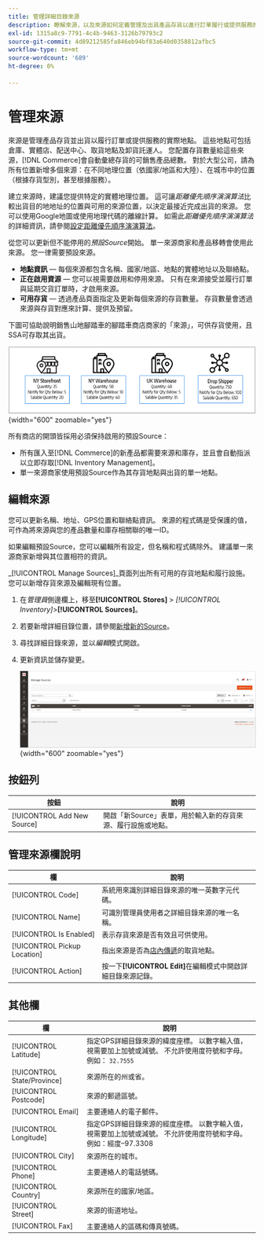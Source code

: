 ```yaml
---
title: 管理詳細目錄來源
description: 瞭解來源，以及來源如何定義管理及出貨產品存貨以進行訂單履行或提供服務的實際位置。
exl-id: 1315a8c9-7791-4c4b-9463-3126b79793c2
source-git-commit: 4d89212585fa846eb94bf83a640d0358812afbc5
workflow-type: tm+mt
source-wordcount: '689'
ht-degree: 0%

---
```


# 管理來源

來源是管理產品存貨並出貨以履行訂單或提供服務的實際地點。 這些地點可包括倉庫、實體店、配送中心、取貨地點及卸貨託運人。 您配置存貨數量給這些來源，[!DNL Commerce]會自動彙總存貨的可銷售產品總數。 對於大型公司，請為所有位置新增多個來源：在不同地理位置（依國家/地區和大陸）、在城市中的位置（根據存貨型別，甚至根據服務）。

建立來源時，建議您提供特定的實體地理位置。 這可讓&#x200B;_距離優先順序演演算法_&#x200B;比較出貨目的地地址的位置與可用的來源位置，以決定最接近完成出貨的來源。 您可以使用Google地圖或使用地理代碼的離線計算。 如需此&#x200B;_距離優先順序演演算法_&#x200B;的詳細資訊，請參閱[設定距離優先順序演演算法](distance-priority-algorithm.md)。

從您可以更新但不能停用的&#x200B;_預設Source_&#x200B;開始。 單一來源商家和產品移轉會使用此來源。 您一律需要預設來源。

- **地點資訊** — 每個來源都包含名稱、國家/地區、地點的實體地址以及聯絡點。
- **正在啟用資源** — 您可以視需要啟用和停用來源。 只有在來源接受並履行訂單與延期交貨訂單時，才啟用來源。
- **可用存貨** — 透過產品頁面指定及更新每個來源的存貨數量。 存貨數量會透過來源與存貨對應來計算、提供及預留。

下圖可協助說明銷售山地腳踏車的腳踏車商店商家的「來源」，可供存貨使用，且SSA可存取其出貨。

![範例來源圖表](assets/diagram-sources.png){width="600" zoomable="yes"}

所有商店的開頭皆採用必須保持啟用的預設Source：

- 所有匯入至[!DNL Commerce]的新產品都需要來源和庫存，並且會自動指派以立即存取[!DNL Inventory Management]。
- 單一來源商家使用預設Source作為其存貨地點與出貨的單一地點。

## 編輯來源

您可以更新名稱、地址、GPS位置和聯絡點資訊。 來源的程式碼是受保護的值，可作為將來源與您的產品數量和庫存相關聯的唯一ID。

如果編輯預設Source，您可以編輯所有設定，但名稱和程式碼除外。 建議單一來源商家新增與其位置相符的資訊。

_[!UICONTROL Manage Sources]_頁面列出所有可用的存貨地點和履行設施。 您可以新增存貨來源及編輯現有位置。

1. 在&#x200B;_管理員_&#x200B;側邊欄上，移至&#x200B;**[!UICONTROL Stores]** > _[!UICONTROL Inventory]_>**[!UICONTROL Sources]**。

1. 若要新增詳細目錄位置，請參閱[新增新的Source](sources-add.md)。

1. 尋找詳細目錄來源，並以&#x200B;_編輯_&#x200B;模式開啟。

1. 更新資訊並儲存變更。

   ![管理來源](assets/inventory-sources.png){width="600" zoomable="yes"}

## 按鈕列

| 按鈕 | 說明 |
|--|--|
| [!UICONTROL Add New Source] | 開啟「新Source」表單，用於輸入新的存貨來源、履行設施或地點。 |

## 管理來源欄說明

| 欄 | 說明 |
|--|--|
| [!UICONTROL Code] | 系統用來識別詳細目錄來源的唯一英數字元代碼。 |
| [!UICONTROL Name] | 可識別管理員使用者之詳細目錄來源的唯一名稱。 |
| [!UICONTROL Is Enabled] | 表示存貨來源是否有效且可供使用。 |
| [!UICONTROL Pickup Location] | 指出來源是否為[店內傳遞](../stores-purchase/shipping-in-store-delivery.md)的取貨地點。 |
| [!UICONTROL Action] | 按一下&#x200B;**[!UICONTROL Edit]**&#x200B;在編輯模式中開啟詳細目錄來源記錄。 |

## 其他欄

| 欄 | 說明 |
|--- |--- |
| [!UICONTROL Latitude] | 指定GPS詳細目錄來源的緯度座標。 以數字輸入值，視需要加上加號或減號。 不允許使用度符號和字母。 例如： `32.7555` |
| [!UICONTROL State/Province] | 來源所在的州或省。 |
| [!UICONTROL Postcode] | 來源的郵遞區號。 |
| [!UICONTROL Email] | 主要連絡人的電子郵件。 |
| [!UICONTROL Longitude] | 指定GPS詳細目錄來源的經度座標。 以數字輸入值，視需要加上加號或減號。 不允許使用度符號和字母。 例如：經度–97.3308 |
| [!UICONTROL City] | 來源所在的城市。 |
| [!UICONTROL Phone] | 主要連絡人的電話號碼。 |
| [!UICONTROL Country] | 來源所在的國家/地區。 |
| [!UICONTROL Street] | 來源的街道地址。 |
| [!UICONTROL Fax] | 主要連絡人的區碼和傳真號碼。 |
